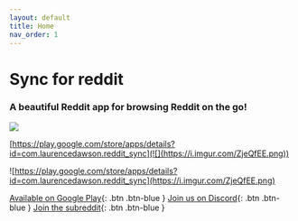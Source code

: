 ```yaml
---
layout: default
title: Home
nav_order: 1
---
```


# Sync for reddit

### A beautiful Reddit app for browsing Reddit on the go!

![](https://i.imgur.com/ZjeQfEE.png)

[https://play.google.com/store/apps/details?id=com.laurencedawson.reddit_sync](![](https://i.imgur.com/ZjeQfEE.png))

![https://play.google.com/store/apps/details?id=com.laurencedawson.reddit_sync](https://i.imgur.com/ZjeQfEE.png)



[Available on Google Play](https://play.google.com/store/apps/details?id=com.laurencedawson.reddit_sync){: .btn .btn-blue } [Join us on Discord](https://discord.gg/Se8BaAm5Vp){: .btn .btn-blue } [Join the subreddit](https://www.reddit.com/r/redditsync/){: .btn .btn-blue }